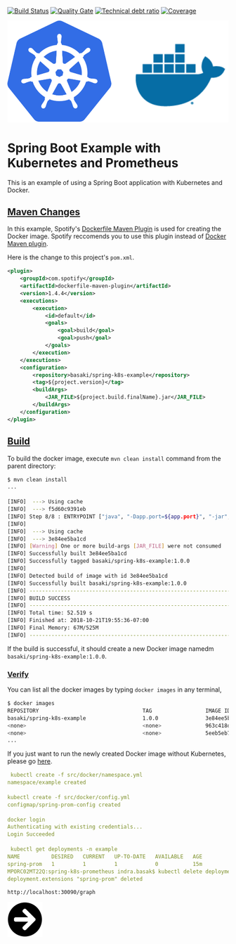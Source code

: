 [![Build Status][travis-badge]][travis-badge-url]
[![Quality Gate][sonarqube-badge]][sonarqube-badge-url] 
[![Technical debt ratio][technical-debt-ratio-badge]][technical-debt-ratio-badge-url] 
[![Coverage][coverage-badge]][coverage-badge-url]

![](./img/kubernetes-docker.svg)
 
Spring Boot Example with Kubernetes and Prometheus
======================================================
This is an example of using a Spring Boot application with Kubernetes and Docker. 

## [Maven Changes](#maven-changes)
In this example, Spotify's [Dockerfile Maven Plugin](https://github.com/spotify/dockerfile-maven) 
is used for creating the Docker image. Spotify reccomends you to use this plugin 
instead of [Docker Maven plugin](https://github.com/spotify/docker-maven-plugin).

Here is the change to this project's `pom.xml`.

```xml
<plugin>
    <groupId>com.spotify</groupId>
    <artifactId>dockerfile-maven-plugin</artifactId>
    <version>1.4.4</version>
    <executions>
        <execution>
            <id>default</id>
            <goals>
                <goal>build</goal>
                <goal>push</goal>
            </goals>
        </execution>
    </executions>
    <configuration>
        <repository>basaki/spring-k8s-example</repository>
        <tag>${project.version}</tag>
        <buildArgs>
            <JAR_FILE>${project.build.finalName}.jar</JAR_FILE>
        </buildArgs>
    </configuration>
</plugin>
```

## [Build](#build)
To build the docker image, execute `mvn clean install` command from the parent directory:

``` bash
$ mvn clean install
...

[INFO]  ---> Using cache
[INFO]  ---> f5d60c9391eb
[INFO] Step 8/8 : ENTRYPOINT ["java", "-Dapp.port=${app.port}", "-jar","/app.jar"]
[INFO] 
[INFO]  ---> Using cache
[INFO]  ---> 3e84ee5ba1cd
[INFO] [Warning] One or more build-args [JAR_FILE] were not consumed
[INFO] Successfully built 3e84ee5ba1cd
[INFO] Successfully tagged basaki/spring-k8s-example:1.0.0
[INFO] 
[INFO] Detected build of image with id 3e84ee5ba1cd
[INFO] Successfully built basaki/spring-k8s-example:1.0.0
[INFO] ------------------------------------------------------------------------
[INFO] BUILD SUCCESS
[INFO] ------------------------------------------------------------------------
[INFO] Total time: 52.519 s
[INFO] Finished at: 2018-10-21T19:55:36-07:00
[INFO] Final Memory: 67M/525M
[INFO] ------------------------------------------------------------------------
```

If the build is successful, it should create a new Docker image namedm 
`basaki/spring-k8s-example:1.0.0`.

### [Verify](#verify)
You can list all the docker images by typing `docker images` in any terminal,

```bash
$ docker images 
REPOSITORY                                 TAG                 IMAGE ID            CREATED             SIZE
basaki/spring-k8s-example                  1.0.0               3e84ee5ba1cd        10 minutes ago      532MB
<none>                                     <none>              963c418de905        14 minutes ago      532MB
<none>                                     <none>              5eeb5eb716b4        29 minutes ago      532MB
...
```

If you just want to run the newly created Docker image without Kubernetes, 
please go [here](docs/docker.md).

```yaml
 kubectl create -f src/docker/namespace.yml 
namespace/example created

kubectl create -f src/docker/config.yml 
configmap/spring-prom-config created

docker login
Authenticating with existing credentials...
Login Succeeded

 kubectl get deployments -n example
NAME          DESIRED   CURRENT   UP-TO-DATE   AVAILABLE   AGE
spring-prom   1         1         1            0           15m
MPORC02MT22Q:spring-k8s-prometheus indra.basak$ kubectl delete deployment spring-prom -n example
deployment.extensions "spring-prom" deleted


```

```bash
http://localhost:30090/graph
```
 
 [![](./img/arrow-circle-right.svg)](./docs/docker.md)

[travis-badge]: https://travis-ci.org/indrabasak/spring-k8s-prometheus.svg?branch=master
[travis-badge-url]: https://travis-ci.org/indrabasak/spring-k8s-prometheus/

[sonarqube-badge]: https://sonarcloud.io/api/project_badges/measure?project=com.basaki%3Aspring-k8s-prometheus&metric=alert_status
[sonarqube-badge-url]: https://sonarcloud.io/dashboard/index/com.basaki:spring-k8s-prometheus

[technical-debt-ratio-badge]: https://sonarcloud.io/api/project_badges/measure?project=com.basaki%3Aspring-k8s-prometheus&metric=sqale_index
[technical-debt-ratio-badge-url]: https://sonarcloud.io/dashboard/index/com.basaki:spring-k8s-example 

[coverage-badge]: https://sonarcloud.io/api/project_badges/measure?project=com.basaki%3Aspring-k8s-prometheus&metric=coverage
[coverage-badge-url]: https://sonarcloud.io/dashboard/index/com.basaki:spring-k8s-example

